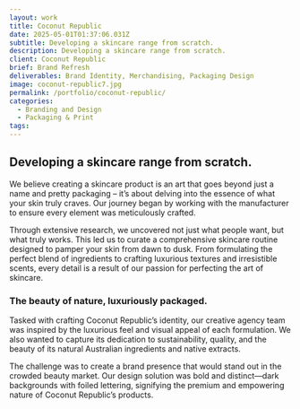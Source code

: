 ```yaml
---
layout: work
title: Coconut Republic
date: 2025-05-01T01:37:06.031Z
subtitle: Developing a skincare range from scratch.
description: Developing a skincare range from scratch.
client: Coconut Republic
brief: Brand Refresh
deliverables: Brand Identity, Merchandising, Packaging Design
image: coconut-republic7.jpg
permalink: /portfolio/coconut-republic/
categories:
  - Branding and Design
  - Packaging & Print
tags:
---
```


## Developing a skincare range from scratch.

We believe creating a skincare product is an art that goes beyond just a name and pretty packaging – it’s about delving into the essence of what your skin truly craves. Our journey began by working with the manufacturer to ensure every element was meticulously crafted.
 
Through extensive research, we uncovered not just what people want, but what truly works. This led us to curate a comprehensive skincare routine designed to pamper your skin from dawn to dusk. From formulating the perfect blend of ingredients to crafting luxurious textures and irresistible scents, every detail is a result of our passion for perfecting the art of skincare.

### The beauty of nature, luxuriously packaged.

Tasked with crafting Coconut Republic’s identity, our creative agency team was inspired by the luxurious feel and visual appeal of each formulation. We also wanted to capture its dedication to sustainability, quality, and the beauty of its natural Australian ingredients and native extracts. 

The challenge was to create a brand presence that would stand out in the crowded beauty market. Our design solution was bold and distinct—dark backgrounds with foiled lettering, signifying the premium and empowering nature of Coconut Republic’s products.